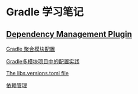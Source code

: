# Gradle 学习笔记

## [Dependency Management Plugin](https://docs.spring.io/dependency-management-plugin/docs/current/reference/html/)

[Gradle 聚合模块配置](https://www.jianshu.com/p/5067e2735c6f)

[Gradle多模块项目中的配置实践](https://blog.yangxiaochen.com/blog/2022/0504-gradle-practice.html)

[The libs.versions.toml file](https://docs.gradle.org/current/userguide/platforms.html)

[依赖管理](https://koge.2bab.me/zh-cn/basis/dependency-management.html)
